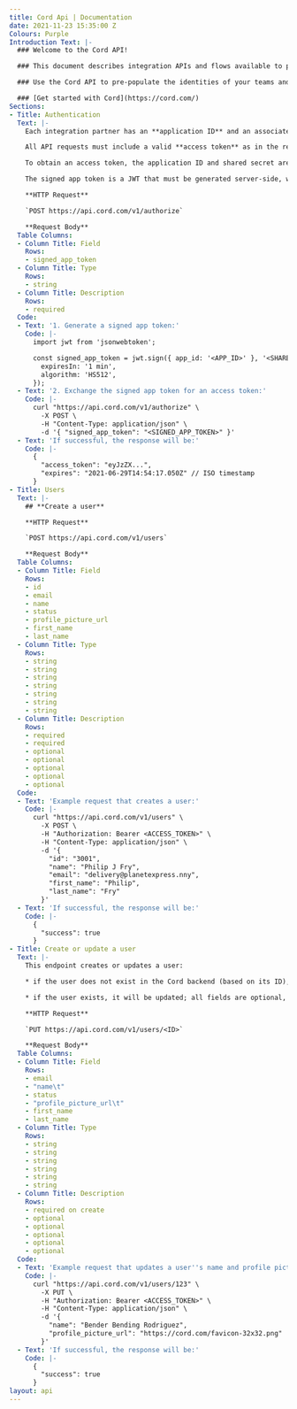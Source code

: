 ```yaml
---
title: Cord Api | Documentation
date: 2021-11-23 15:35:00 Z
Colours: Purple
Introduction Text: |-
  ### Welcome to the Cord API!

  ### This document describes integration APIs and flows available to partners who wish to embed the Cord experience directly into their application

  ### Use the Cord API to pre-populate the identities of your teams and users. This ensures a fast and seamless user experience, where the Cord sidebar appears immediately and the user is already logged in. This architecture ensures that when a user is requesting a page, Cord already has all their details (name, profile picture) as well as the other people in their organization.

  ### [Get started with Cord](https://cord.com/)
Sections:
- Title: Authentication
  Text: |-
    Each integration partner has an **application ID** and an associated **shared secret**, which can be obtained through the developer dashboard and stored securely on the server, **never exposed client side**.

    All API requests must include a valid **access token** as in the request headers: `Authorization: Bearer <ACCESS_TOKEN>`.

    To obtain an access token, the application ID and shared secret are combined to generate a **signed app token**, which is then exchanged for the access token using the `/v1/authorize` API. Access tokens have a limited lifespan (expiration is provided in the API response, normally 24 hours).

    The signed app token is a JWT that must be generated server-side, with a short expiration (1 minute), containing the application ID in the payload `app_id` field, signed with the shared secret using the `HS512` (HMAC using SHA-512 hash) algorithm.

    **HTTP Request**

    `POST https://api.cord.com/v1/authorize`

    **Request Body**
  Table Columns:
  - Column Title: Field
    Rows:
    - signed_app_token
  - Column Title: Type
    Rows:
    - string
  - Column Title: Description
    Rows:
    - required
  Code:
  - Text: '1. Generate a signed app token:'
    Code: |-
      import jwt from 'jsonwebtoken';

      const signed_app_token = jwt.sign({ app_id: '<APP_ID>' }, '<SHARED_SECRET>', {
        expiresIn: '1 min',
        algorithm: 'HS512',
      });
  - Text: '2. Exchange the signed app token for an access token:'
    Code: |-
      curl "https://api.cord.com/v1/authorize" \
        -X POST \
        -H "Content-Type: application/json" \
        -d '{ "signed_app_token": "<SIGNED_APP_TOKEN>" }'
  - Text: 'If successful, the response will be:'
    Code: |-
      {
        "access_token": "eyJzZX...",
        "expires": "2021-06-29T14:54:17.050Z" // ISO timestamp
      }
- Title: Users
  Text: |-
    ## **Create a user**

    **HTTP Request**

    `POST https://api.cord.com/v1/users`

    **Request Body**
  Table Columns:
  - Column Title: Field
    Rows:
    - id
    - email
    - name
    - status
    - profile_picture_url
    - first_name
    - last_name
  - Column Title: Type
    Rows:
    - string
    - string
    - string
    - string
    - string
    - string
    - string
  - Column Title: Description
    Rows:
    - required
    - required
    - optional
    - optional
    - optional
    - optional
    - optional
  Code:
  - Text: 'Example request that creates a user:'
    Code: |-
      curl "https://api.cord.com/v1/users" \
        -X POST \
        -H "Authorization: Bearer <ACCESS_TOKEN>" \
        -H "Content-Type: application/json" \
        -d '{
          "id": "3001",
          "name": "Philip J Fry",
          "email": "delivery@planetexpress.nny",
          "first_name": "Philip",
          "last_name": "Fry"
        }'
  - Text: 'If successful, the response will be:'
    Code: |-
      {
        "success": true
      }
- Title: Create or update a user
  Text: |-
    This endpoint creates or updates a user:

    * if the user does not exist in the Cord backend (based on its ID), it will be created; some fields are required.

    * if the user exists, it will be updated; all fields are optional, only the fields provided will be updated.

    **HTTP Request**

    `PUT https://api.cord.com/v1/users/<ID>`

    **Request Body**
  Table Columns:
  - Column Title: Field
    Rows:
    - email
    - "name\t"
    - status
    - "profile_picture_url\t"
    - first_name
    - last_name
  - Column Title: Type
    Rows:
    - string
    - string
    - string
    - string
    - string
    - string
  - Column Title: Description
    Rows:
    - required on create
    - optional
    - optional
    - optional
    - optional
    - optional
  Code:
  - Text: 'Example request that updates a user''s name and profile picture:'
    Code: |-
      curl "https://api.cord.com/v1/users/123" \
        -X PUT \
        -H "Authorization: Bearer <ACCESS_TOKEN>" \
        -H "Content-Type: application/json" \
        -d '{
          "name": "Bender Bending Rodriguez",
          "profile_picture_url": "https://cord.com/favicon-32x32.png"
        }'
  - Text: 'If successful, the response will be:'
    Code: |-
      {
        "success": true
      }
layout: api
---
```


